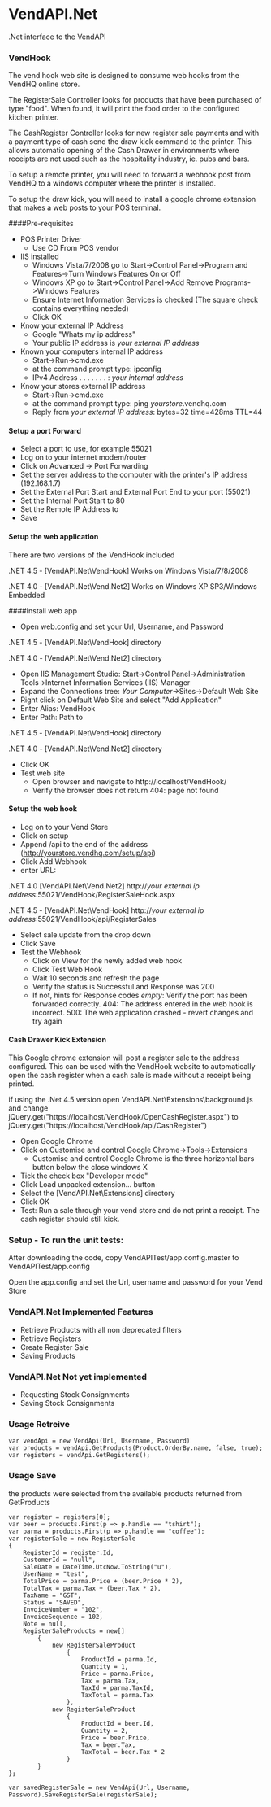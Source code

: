 VendAPI.Net
===========

.Net interface to the VendAPI

### VendHook

The vend hook web site is designed to consume web hooks from the VendHQ online store.

The RegisterSale Controller looks for products that have been purchased of type "food".  When found, it will print the food order to the configured kitchen printer.

The CashRegister Controller looks for new register sale payments and with a payment type of cash send the draw kick command to the printer.  This allows automatic opening of the Cash Drawer in environments where receipts are not used such as the hospitality industry, ie. pubs and bars.

To setup a remote printer, you will need to forward a webhook post from VendHQ to a windows computer where the printer is installed.

To setup the draw kick, you will need to install a google chrome extension that makes a web posts to your POS terminal.

####Pre-requisites
* POS Printer Driver
	+ Use CD From POS vendor
* IIS installed
	+ Windows Vista/7/2008 go to Start->Control Panel->Program and Features->Turn Windows Features On or Off
	+ Windows XP go to Start->Control Panel->Add Remove Programs->Windows Features
	+ Ensure Internet Information Services is checked (The square check contains everything needed)
	+ Click OK
* Know your external IP Address
	+ Google "Whats my ip address"
	+ Your public IP address is *your external IP address*
* Known your computers internal IP address
	+ Start->Run->cmd.exe
	+ at the command prompt type: ipconfig
	+ IPv4 Address .  .  .  .  .  .  . : *your internal address*
* Know your stores external IP address
	+ Start->Run->cmd.exe
	+ at the command prompt type: ping *yourstore*.vendhq.com
	+ Reply from *your external IP address*: bytes=32 time=428ms TTL=44

#### Setup a port Forward
* Select a port to use, for example 55021
* Log on to your internet modem/router
* Click on Advanced -> Port Forwarding
* Set the server address to the computer with the printer's IP address (192.168.1.7)
* Set the External Port Start and External Port End to your port (55021)
* Set the Internal Port Start to 80
* Set the Remote IP Address to 
* Save 

#### Setup the web application

There are two versions of the VendHook included 

.NET 4.5 - [VendAPI.Net\VendHook] Works on Windows Vista/7/8/2008

.NET 4.0 - [VendAPI.Net\Vend.Net2] Works on Windows XP SP3/Windows Embedded


####Install web app

* Open web.config and set your Url, Username, and Password

.NET 4.5 - [VendAPI.Net\VendHook] directory

.NET 4.0 - [VendAPI.Net\Vend.Net2] directory

* Open IIS Management Studio: Start->Control Panel->Administration Tools->Internet Information Services (IIS) Manager
* Expand the Connections tree: *Your Computer*->Sites->Default Web Site
* Right click on Default Web Site and select "Add Application"
* Enter Alias: VendHook
* Enter Path: Path to 

.NET 4.5 - [VendAPI.Net\VendHook] directory

.NET 4.0 - [VendAPI.Net\Vend.Net2] directory

* Click OK
* Test web site
	+ Open browser and navigate to http://localhost/VendHook/
	+ Verify the browser does not return 404: page not found

#### Setup the web hook
* Log on to your Vend Store
* Click on setup
* Append /api to the end of the address (http://yourstore.vendhq.com/setup/api)
* Click Add Webhook
* enter URL:

.NET 4.0 [VendAPI.Net\Vend.Net2]  http://*your external ip address*:55021/VendHook/RegisterSaleHook.aspx

.NET 4.5 - [VendAPI.Net\VendHook] http://*your external ip address*:55021/VendHook/api/RegisterSales

* Select sale.update from the drop down
* Click Save
* Test the Webhook
	+ Click on View for the newly added web hook
	+ Click Test Web Hook
	+ Wait 10 seconds and refresh the page
	+ Verify the status is Successful and Response was 200
	+ If not, hints for Response codes
		*empty*: Verify the port has been forwarded correctly.
		404: The address entered in the web hook is incorrect.
		500: The web application crashed - revert changes and try again

#### Cash Drawer Kick Extension

This Google chrome extension will post a register sale to the address configured.  This can be used with the VendHook website to automatically open the cash register when a cash sale is made without a receipt being printed.

if using the .Net 4.5 version open VendAPI.Net\Extensions\background.js and change jQuery.get("https://localhost/VendHook/OpenCashRegister.aspx") to jQuery.get("https://localhost/VendHook/api/CashRegister")

* Open Google Chrome
* Click on Customise and control Google Chrome->Tools->Extensions
	+ Customise and control Google Chrome is the three horizontal bars button below the close windows X
* Tick the check box "Developer mode"
* Click Load unpacked extension... button
* Select the [VendAPI.Net\Extensions] directory
* Click OK
* Test: Run a sale through your vend store and do not print a receipt.  The cash register should still kick.

### Setup - To run the unit tests:

After downloading the code, copy VendAPITest/app.config.master to VendAPITest/app.config

Open the app.config and set the Url, username and password for your Vend Store

### VendAPI.Net Implemented Features
* Retrieve Products with all non deprecated filters
* Retrieve Registers
* Create Register Sale
* Saving Products

### VendAPI.Net Not yet implemented
* Requesting Stock Consignments
* Saving Stock Consignments

### Usage Retreive

	var vendApi = new VendApi(Url, Username, Password)
	var products = vendApi.GetProducts(Product.OrderBy.name, false, true);
	var registers = vendApi.GetRegisters();


### Usage Save
the products were selected from the available products returned from GetProducts

	var register = registers[0];
	var beer = products.First(p => p.handle == "tshirt");
	var parma = products.First(p => p.handle == "coffee");
	var registerSale = new RegisterSale
	{
		RegisterId = register.Id,
		CustomerId = "null",
		SaleDate = DateTime.UtcNow.ToString("u"),
		UserName = "test",
		TotalPrice = parma.Price + (beer.Price * 2),
		TotalTax = parma.Tax + (beer.Tax * 2),
		TaxName = "GST",
		Status = "SAVED",
		InvoiceNumber = "102",
		InvoiceSequence = 102,
		Note = null,
		RegisterSaleProducts = new[]
			{
				new RegisterSaleProduct
					{
						ProductId = parma.Id,
						Quantity = 1,
						Price = parma.Price,
						Tax = parma.Tax,
						TaxId = parma.TaxId,
						TaxTotal = parma.Tax
					},
				new RegisterSaleProduct
					{
						ProductId = beer.Id,
						Quantity = 2,
						Price = beer.Price,
						Tax = beer.Tax,
						TaxTotal = beer.Tax * 2
					}
			}
	};

	var savedRegisterSale = new VendApi(Url, Username, Password).SaveRegisterSale(registerSale);
